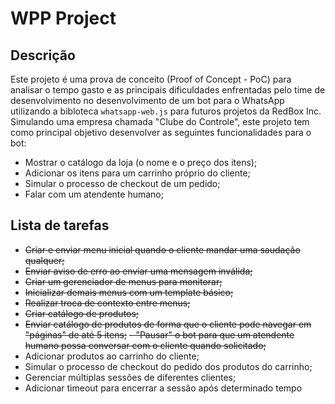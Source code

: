 # WPP Project

## Descrição

Este projeto é uma prova de conceito (Proof of Concept - PoC) para analisar o tempo gasto e as principais dificuldades enfrentadas pelo time de desenvolvimento no desenvolvimento de um bot para o WhatsApp utilizando a bibloteca `whatsapp-web.js` para futuros projetos da RedBox Inc. Simulando uma empresa chamada "Clube do Controle", este projeto tem como principal objetivo desenvolver as seguintes funcionalidades para o bot:

 - Mostrar o catálogo da loja (o nome e o preço dos itens);
 - Adicionar os itens para um carrinho próprio do cliente;
 - Simular o processo de checkout de um pedido;
 - Falar com um atendente humano;

## Lista de tarefas

- ~~Criar e enviar menu inicial quando o cliente mandar uma saudação qualquer;~~
- ~~Enviar aviso de erro ao enviar uma mensagem inválida;~~
- ~~Criar um gerenciador de menus para monitorar;~~
- ~~Inicializar demais menus com um template básico;~~
- ~~Realizar troca de contexto entre menus;~~
- ~~Criar catálogo de produtos;~~
- ~~Enviar catálogo de produtos de forma que o cliente pode navegar em "páginas" de até 5 itens;~~
~~- "Pausar" o bot para que um atendente humano possa conversar com o cliente quando solicitado;~~
- Adicionar produtos ao carrinho do cliente;
- Simular o processo de checkout do pedido dos produtos do carrinho;
- Gerenciar múltiplas sessões de diferentes clientes;
- Adicionar timeout para encerrar a sessão após determinado tempo